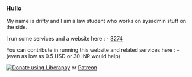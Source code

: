 ### Hullo

My name is drifty and I am a law student who works on sysadmin stuff on the side.

I run some services and a website here : - <a href="https://home.003274.xyz">3274</a>

You can contribute in running this website and related services here : - (even as low as 0.5 USD or 30 INR would help)

<noscript><a href="https://liberapay.com/driftywinds/donate"><img alt="Donate using Liberapay" src="https://liberapay.com/assets/widgets/donate.svg"></a></noscript> or 
<a href="https://www.patreon.com/bePatron?u=67102544" data-patreon-widget-type="become-patron-button">Patreon</a>
